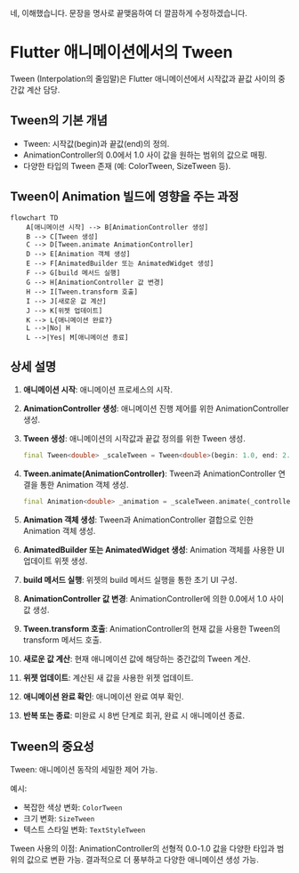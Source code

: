 네, 이해했습니다. 문장을 명사로 끝맺음하여 더 깔끔하게 수정하겠습니다.

# Flutter 애니메이션에서의 Tween

Tween (Interpolation의 줄임말)은 Flutter 애니메이션에서 시작값과 끝값 사이의 중간값 계산 담당.

## Tween의 기본 개념

- Tween: 시작값(begin)과 끝값(end)의 정의.
- AnimationController의 0.0에서 1.0 사이 값을 원하는 범위의 값으로 매핑.
- 다양한 타입의 Tween 존재 (예: ColorTween, SizeTween 등).

## Tween이 Animation 빌드에 영향을 주는 과정

```mermaid
flowchart TD
    A[애니메이션 시작] --> B[AnimationController 생성]
    B --> C[Tween 생성]
    C --> D[Tween.animate AnimationController]
    D --> E[Animation 객체 생성]
    E --> F[AnimatedBuilder 또는 AnimatedWidget 생성]
    F --> G[build 메서드 실행]
    G --> H[AnimationController 값 변경]
    H --> I[Tween.transform 호출]
    I --> J[새로운 값 계산]
    J --> K[위젯 업데이트]
    K --> L{애니메이션 완료?}
    L -->|No| H
    L -->|Yes| M[애니메이션 종료]
```

## 상세 설명

1. **애니메이션 시작**: 
   애니메이션 프로세스의 시작.

2. **AnimationController 생성**: 
   애니메이션 진행 제어를 위한 AnimationController 생성.

3. **Tween 생성**: 
   애니메이션의 시작값과 끝값 정의를 위한 Tween 생성.
   ```dart
   final Tween<double> _scaleTween = Tween<double>(begin: 1.0, end: 2.0);
   ```

4. **Tween.animate(AnimationController)**:
   Tween과 AnimationController 연결을 통한 Animation 객체 생성.
   ```dart
   final Animation<double> _animation = _scaleTween.animate(_controller);
   ```

5. **Animation 객체 생성**:
   Tween과 AnimationController 결합으로 인한 Animation 객체 생성.

6. **AnimatedBuilder 또는 AnimatedWidget 생성**:
   Animation 객체를 사용한 UI 업데이트 위젯 생성.

7. **build 메서드 실행**:
   위젯의 build 메서드 실행을 통한 초기 UI 구성.

8. **AnimationController 값 변경**:
   AnimationController에 의한 0.0에서 1.0 사이 값 생성.

9. **Tween.transform 호출**:
   AnimationController의 현재 값을 사용한 Tween의 transform 메서드 호출.

10. **새로운 값 계산**:
    현재 애니메이션 값에 해당하는 중간값의 Tween 계산.

11. **위젯 업데이트**:
    계산된 새 값을 사용한 위젯 업데이트.

12. **애니메이션 완료 확인**:
    애니메이션 완료 여부 확인.

13. **반복 또는 종료**:
    미완료 시 8번 단계로 회귀, 완료 시 애니메이션 종료.

## Tween의 중요성

Tween: 애니메이션 동작의 세밀한 제어 가능.

예시:
- 복잡한 색상 변화: `ColorTween`
- 크기 변화: `SizeTween`
- 텍스트 스타일 변화: `TextStyleTween`

Tween 사용의 이점: AnimationController의 선형적 0.0-1.0 값을 다양한 타입과 범위의 값으로 변환 가능. 결과적으로 더 풍부하고 다양한 애니메이션 생성 가능.